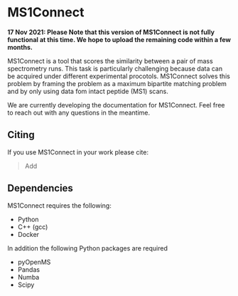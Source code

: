 # MS1Connect

**17 Nov 2021: Please Note that this version of MS1Connect is not fully functional at this time. We hope to upload the remaining code within a few months.**

MS1Connect is a tool that scores the similarity between a pair of mass spectrometry runs. This task is particularly challenging because data can be acquired under different experimental procotols. MS1Connect solves this problem by framing the problem as a maximum bipartite matching problem and by only using data fom intact peptide (MS1) scans.

We are currently developing the documentation for MS1Connect. Feel free to reach out with any questions in the meantime.

## Citing
If you use MS1Connect in your work please cite:
>Add

## Dependencies
MS1Connect requires the following:
- Python
- C++ (gcc)
- Docker 

In addition the following Python packages are required
- pyOpenMS
- Pandas
- Numba
- Scipy
